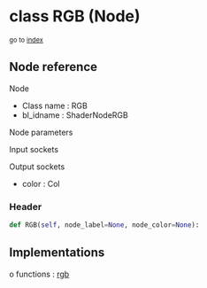 # class RGB (Node)

<sub>go to [index](/docs/index.md)</sub>

## Node reference

Node
 - Class name : RGB
 - bl_idname : ShaderNodeRGB

Node parameters

Input sockets

Output sockets
 - color : Col

### Header

``` python
def RGB(self, node_label=None, node_color=None):
```

## Implementations

o functions : [rgb](/docs/Shader_classes/GLOBAL.md#rgb)


